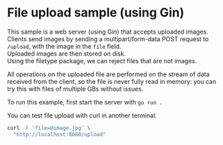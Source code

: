 # File upload sample (using Gin)

This sample is a web server (using Gin) that accepts uploaded images.  
Clients send images by sending a multipart/form-data POST request to `/upload`, with the image in the `file` field.  
Uploaded images are then stored on disk.  
Using the filetype package, we can reject files that are not images.

All operations on the uploaded file are performed on the stream of data received from the client, so the file is never fully read in memory: you can try this with files of multiple GBs without issues.

To run this example, first start the server with `go run .`

You can test file upload with curl in another terminal:

```sh
curl -F 'file=@image.jpg' \
  "http://localhost:8080/upload"
```
